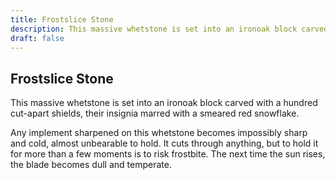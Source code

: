 ```yaml
---
title: Frostslice Stone
description: This massive whetstone is set into an ironoak block carved with a hundred cut-apart shields, their insignia marred with a smeared red snowflake....
draft: false
---
```


## Frostslice Stone

This massive whetstone is set into an ironoak block carved with a hundred cut-apart shields, their insignia marred with a smeared red snowflake.

Any implement sharpened on this whetstone becomes impossibly sharp and cold, almost unbearable to hold. It cuts through anything, but to hold it for more than a few moments is to risk frostbite. The next time the sun rises, the blade becomes dull and temperate.
